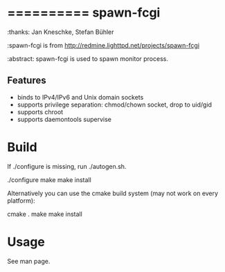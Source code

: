 
==========
spawn-fcgi
==========

:thanks: Jan Kneschke, Stefan Bühler

:spawn-fcgi is from http://redmine.lighttpd.net/projects/spawn-fcgi

:abstract:
  spawn-fcgi is used to spawn monitor process.

Features
--------
- binds to IPv4/IPv6 and Unix domain sockets
- supports privilege separation: chmod/chown socket, drop to uid/gid
- supports chroot
- supports daemontools supervise

Build
=====

If ./configure is missing, run ./autogen.sh.

  ./configure
  make
  make install

Alternatively you can use the cmake build system (may not work
on every platform):

  cmake .
  make
  make install


Usage
=====

See man page.

